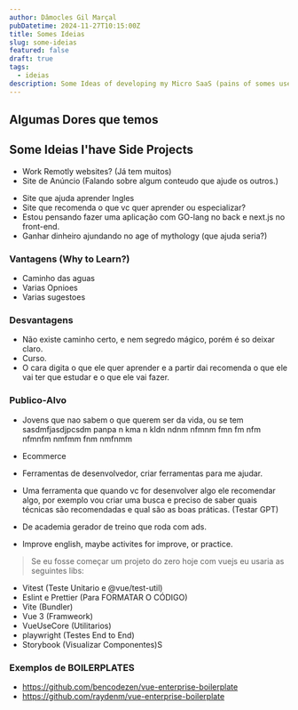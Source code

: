 ```yaml
---
author: Dâmocles Gil Marçal
pubDatetime: 2024-11-27T10:15:00Z
title: Somes Ideias
slug: some-ideias
featured: false
draft: true
tags:
  - ideias
description: Some Ideas of developing my Micro SaaS (pains of somes users)
---
```


## Algumas Dores que temos

## Some Ideias I'have Side Projects

- Work Remotly websites? (Já tem muitos)
- Site de Anúncio (Falando sobre algum conteudo que ajude os outros.)
<!-- - Ecommerce -->
- Site que ajuda aprender Ingles
- Site que recomenda o que vc quer aprender ou especializar?
- Estou pensando fazer uma aplicação com GO-lang no back e next.js no front-end.
- Ganhar dinheiro ajundando no age of mythology (que ajuda seria?)

### Vantagens (Why to Learn?)

- Caminho das aguas
- Varias Opnioes
- Varias sugestoes

### Desvantagens

- Não existe caminho certo, e nem segredo mágico, porém é so deixar claro.
- Curso.
- O cara digita o que ele quer aprender e a partir dai recomenda o que ele vai ter que estudar e o que ele vai fazer.

### Publico-Alvo

- Jovens que nao sabem o que querem ser da vida, ou se tem sasdmfjasdjpcsdm panpa n kma n kldn ndnm nfmnm fmn fm nfm nfmnfm nmfmm fnm nmfnmm
- Ecommerce

- Ferramentas de desenvolvedor, criar ferramentas para me ajudar.

- Uma ferramenta que quando vc for desenvolver algo ele recomendar algo, por exemplo vou criar uma busca e preciso de saber quais técnicas são recomendadas e qual são as boas práticas. (Testar GPT)

- De academia gerador de treino que roda com ads.

- Improve english, maybe activites for improve, or practice.

> Se eu fosse começar um projeto do zero hoje com vuejs eu usaria as seguintes libs:

- Vitest (Teste Unitario e @vue/test-util)
- Eslint e Prettier (Para FORMATAR O CÓDIGO)
- Vite (Bundler)
- Vue 3 (Framweork)
- VueUseCore (Utilitarios)
- playwright (Testes End to End)
- Storybook (Visualizar Componentes)S

### Exemplos de BOILERPLATES

- https://github.com/bencodezen/vue-enterprise-boilerplate
- https://github.com/raydenm/vue-enterprise-boilerplate
